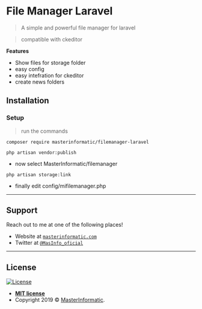 # File Manager Laravel

> A simple and powerful file manager for laravel

> compatible with ckeditor

**Features**

- Show files for storage folder
- easy config
- easy intefration for ckeditor
- create news folders

## Installation


### Setup


> run the commands

```shell
composer require masterinformatic/filemanager-laravel
```

```shell
php artisan vendor:publish 
```
- now select MasterInformatic/filemanager

```shell
php artisan storage:link
```

- finally edit config/mifilemanager.php

---


## Support

Reach out to me at one of the following places!

- Website at <a href="http://masterinformatic.com" target="_blank">`masterinformatic.com`</a>
- Twitter at <a href="http://twitter.com/MasInfo_oficial" target="_blank">`@MasInfo_oficial`</a>


---


## License

[![License](http://img.shields.io/:license-mit-blue.svg?style=flat-square)](http://badges.mit-license.org)

- **[MIT license](http://opensource.org/licenses/mit-license.php)**
- Copyright 2019 © <a href="http://masterinformatic.com" target="_blank">MasterInformatic</a>.
